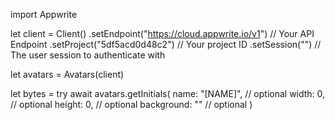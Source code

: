 import Appwrite

let client = Client()
    .setEndpoint("https://cloud.appwrite.io/v1") // Your API Endpoint
    .setProject("5df5acd0d48c2") // Your project ID
    .setSession("") // The user session to authenticate with

let avatars = Avatars(client)

let bytes = try await avatars.getInitials(
    name: "[NAME]", // optional
    width: 0, // optional
    height: 0, // optional
    background: "" // optional
)

